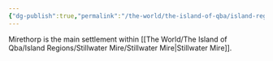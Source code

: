 ```yaml
---
{"dg-publish":true,"permalink":"/the-world/the-island-of-qba/island-regions/stillwater-mire/settlements/mirethorp/"}
---
```


Mirethorp is the main settlement within [[The World/The Island of Qba/Island Regions/Stillwater Mire/Stillwater Mire\|Stillwater Mire]].

